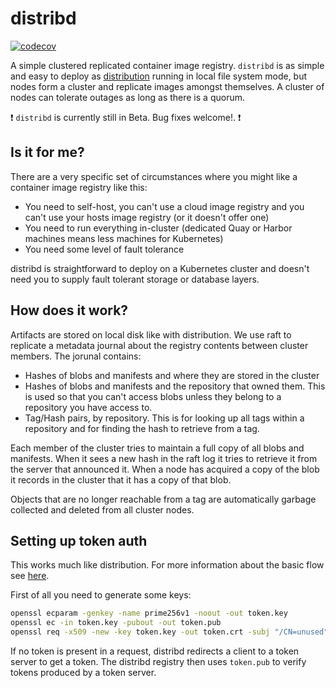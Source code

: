 # distribd

[![codecov](https://codecov.io/gh/distribd/distribd/branch/main/graph/badge.svg?token=8AIAEN68AO)](https://codecov.io/gh/distribd/distribd)

A simple clustered replicated container image registry. `distribd` is as simple and easy to deploy as [distribution](https://github.com/docker/distribution/) running in local file system mode, but nodes form a cluster and replicate images amongst themselves. A cluster of nodes can tolerate outages as long as there is a quorum.

:exclamation: `distribd` is currently still in Beta. Bug fixes welcome!. :exclamation:

## Is it for me?

There are a very specific set of circumstances where you might like a container image registry like this:

* You need to self-host, you can't use a cloud image registry and you can't use your hosts image registry (or it doesn't offer one)
* You need to run everything in-cluster (dedicated Quay or Harbor machines means less machines for Kubernetes)
* You need some level of fault tolerance

distribd is straightforward to deploy on a Kubernetes cluster and doesn't need you to supply fault tolerant storage or database layers.

## How does it work?

Artifacts are stored on local disk like with distribution. We use raft to replicate a metadata journal about the registry contents between cluster members. The jorunal contains:

* Hashes of blobs and manifests and where they are stored in the cluster
* Hashes of blobs and manifests and the repository that owned them. This is used so that you can't access blobs unless they belong to a repository you have access to.
* Tag/Hash pairs, by repository. This is for looking up all tags within a repository and for finding the hash to retrieve from a tag.

Each member of the cluster tries to maintain a full copy of all blobs and manifests. When it sees a new hash in the raft log it tries to retrieve it from the server that announced it. When a node has acquired a copy of the blob it records in the cluster that it has a copy of that blob.

Objects that are no longer reachable from a tag are automatically garbage collected and deleted from all cluster nodes.

## Setting up token auth

This works much like distribution. For more information about the basic flow see [here](https://docs.docker.com/registry/spec/auth/token/).

First of all you need to generate some keys:

```bash
openssl ecparam -genkey -name prime256v1 -noout -out token.key
openssl ec -in token.key -pubout -out token.pub
openssl req -x509 -new -key token.key -out token.crt -subj "/CN=unused"
```

If no token is present in a request, distribd redirects a client to a token server to get a token. The distribd registry then uses `token.pub` to verify tokens produced by a token server.